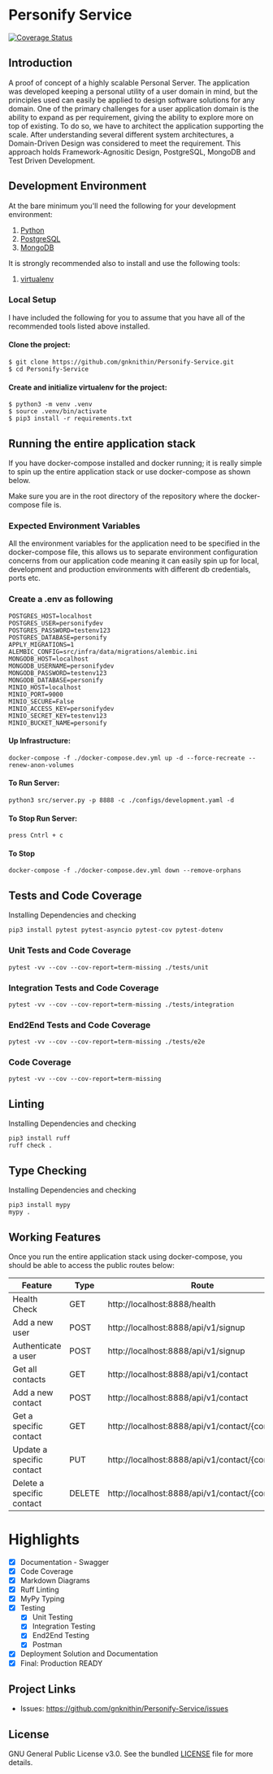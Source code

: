 # Personify Service

[![Coverage Status](https://coveralls.io/repos/github/gnknithin/Personify-Service/badge.svg?branch=main)](https://coveralls.io/github/gnknithin/Personify-Service?branch=main)

## Introduction

A proof of concept of a highly scalable Personal Server. The application was developed keeping a personal utility of a user domain in mind, but the principles used can easily be applied to design software solutions for any domain. One of the primary challenges for a user application domain is the ability to expand as per requirement, giving the ability to explore more on top of existing. To do so, we have to architect the application supporting the scale. After understanding several different system architectures, a Domain-Driven Design was considered to meet the requirement. This approach holds Framework-Agnositic Design, PostgreSQL, MongoDB and Test Driven Development.


## Development Environment

At the bare minimum you'll need the following for your development environment:

1. [Python](http://www.python.org/)
2. [PostgreSQL](https://www.postgresql.org/)
3. [MongoDB](https://www.mongodb.com/)

It is strongly recommended also to install and use the following tools:

1. [virtualenv](https://python-guide.readthedocs.org/en/latest/dev/virtualenvs/#virtualenv)


### Local Setup

I have included the following for you to assume that you have all of the recommended tools listed above installed.

#### Clone the project:

    $ git clone https://github.com/gnknithin/Personify-Service.git
    $ cd Personify-Service

#### Create and initialize virtualenv for the project:

    $ python3 -m venv .venv
    $ source .venv/bin/activate
    $ pip3 install -r requirements.txt

## Running the entire application stack

If you have docker-compose installed and docker running; it is really simple to spin up the entire application stack or use docker-compose as shown below.

Make sure you are in the root directory of the repository where the docker-compose file is.

### Expected Environment Variables 
All the environment variables for the application need to be specified in the docker-compose file,
this allows us to separate environment configuration concerns from our application code meaning it can easily spin up for local, development and production environments with different db credentials, ports etc.

### Create a .env as following

```
POSTGRES_HOST=localhost
POSTGRES_USER=personifydev
POSTGRES_PASSWORD=testenv123
POSTGRES_DATABASE=personify
APPLY_MIGRATIONS=1
ALEMBIC_CONFIG=src/infra/data/migrations/alembic.ini
MONGODB_HOST=localhost
MONGODB_USERNAME=personifydev
MONGODB_PASSWORD=testenv123
MONGODB_DATABASE=personify
MINIO_HOST=localhost
MINIO_PORT=9000
MINIO_SECURE=False
MINIO_ACCESS_KEY=personifydev
MINIO_SECRET_KEY=testenv123
MINIO_BUCKET_NAME=personify
```

#### Up Infrastructure:
```
docker-compose -f ./docker-compose.dev.yml up -d --force-recreate --renew-anon-volumes
```

#### To Run Server:
```
python3 src/server.py -p 8888 -c ./configs/development.yaml -d
```

#### To Stop Run Server:
```
press Cntrl + c
```

#### To Stop
```
docker-compose -f ./docker-compose.dev.yml down --remove-orphans
```

## Tests  and Code Coverage
Installing Dependencies and checking
```
pip3 install pytest pytest-asyncio pytest-cov pytest-dotenv
```
### Unit Tests and Code Coverage
```
pytest -vv --cov --cov-report=term-missing ./tests/unit
```
### Integration Tests and Code Coverage
```
pytest -vv --cov --cov-report=term-missing ./tests/integration
```
### End2End Tests and Code Coverage
```
pytest -vv --cov --cov-report=term-missing ./tests/e2e
```
### Code Coverage
```
pytest -vv --cov --cov-report=term-missing
```
## Linting
Installing Dependencies and checking
```
pip3 install ruff
ruff check .
```

## Type Checking
Installing Dependencies and checking
```
pip3 install mypy
mypy .
```


## Working Features

Once you run the entire application stack using docker-compose, you should be able to access the public routes below:

Feature | Type | Route | Access
------------ | ------------- | ------------- | -------------
Health Check | GET | http://localhost:8888/health | Public
Add a new user | POST | http://localhost:8888/api/v1/signup | Public
Authenticate a user | POST | http://localhost:8888/api/v1/signup | Public
Get all contacts | GET | http://localhost:8888/api/v1/contact | Protected
Add a new contact| POST | http://localhost:8888/api/v1/contact | Protected
Get a specific contact | GET | http://localhost:8888/api/v1/contact/{contact_id} | Protected
Update a specific contact | PUT | http://localhost:8888/api/v1/contact/{contact_id} | Protected
Delete a specific contact | DELETE | http://localhost:8888/api/v1/contact/{contact_id} | Protected

# Highlights
 - [x] Documentation - Swagger
 - [x] Code Coverage
 - [x] Markdown Diagrams
 - [x] Ruff Linting
 - [x] MyPy Typing
 - [x] Testing
    - [x] Unit Testing
    - [x] Integration Testing
    - [x] End2End Testing
    - [x] Postman
 - [x] Deployment Solution and Documentation
 - [x] Final: Production READY

## Project Links
- Issues: https://github.com/gnknithin/Personify-Service/issues

## License
GNU General Public License v3.0. See the bundled [LICENSE](https://github.com/gnknithin/Personify-Service/blob/main/LICENSE) file for more details.
